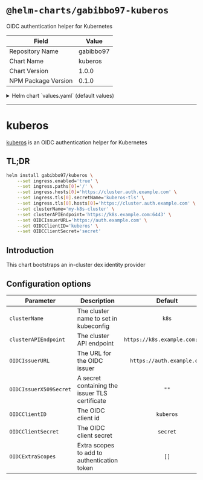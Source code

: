 # `@helm-charts/gabibbo97-kuberos`

OIDC authentication helper for Kubernetes

| Field               | Value     |
| ------------------- | --------- |
| Repository Name     | gabibbo97 |
| Chart Name          | kuberos   |
| Chart Version       | 1.0.0     |
| NPM Package Version | 0.1.0     |

<details>

<summary>Helm chart `values.yaml` (default values)</summary>

```yaml
# Default values for kuberos.
# This is a YAML-formatted file.
# Declare variables to be passed into your templates.

replicaCount: 1

image:
  repository: negz/kuberos
  tag: 7bc1e72
  pullPolicy: IfNotPresent

nameOverride: ''
fullnameOverride: ''

service:
  type: ClusterIP
  port: 80

ingress:
  enabled: false
  annotations:
    {}
    # kubernetes.io/ingress.class: nginx
    # kubernetes.io/tls-acme: "true"
  paths: []
  hosts:
    - chart-example.local
  tls: []
  #  - secretName: chart-example-tls
  #    hosts:
  #      - chart-example.local

resources:
  {}
  # We usually recommend not to specify default resources and to leave this as a conscious
  # choice for the user. This also increases chances charts run on environments with little
  # resources, such as Minikube. If you do want to specify resources, uncomment the following
  # lines, adjust them as necessary, and remove the curly braces after 'resources:'.
  # limits:
  #  cpu: 100m
  #  memory: 128Mi
  # requests:
  #  cpu: 100m
  #  memory: 128Mi

nodeSelector: {}

tolerations: []

affinity: {}

# Config options
clusterName: k8s
clusterAPIEndpoint: https://k8s.example.com:6443
OIDCIssuerURL: https://auth.example.com
OIDCClientID: kuberos
OIDCClientSecret: secret
OIDCExtraScopes: []
OIDCIssuerX509Secret: ''
```

</details>

---

# kuberos

[kuberos](https://github.com/negz/kuberos) is an OIDC authentication helper for Kubernetes

## TL;DR

```bash
helm install gabibbo97/kuberos \
    --set ingress.enabled='true' \
    --set ingress.paths[0]='/' \
    --set ingress.hosts[0]='https://cluster.auth.example.com' \
    --set ingress.tls[0].secretName='kuberos-tls' \
    --set ingress.tls[0].hosts[0]='https://cluster.auth.example.com' \
    --set clusterName='my-k8s-cluster' \
    --set clusterAPIEndpoint='https://k8s.example.com:6443' \
    --set OIDCIssuerURL='https://auth.example.com' \
    --set OIDCClientID='kuberos' \
    --set OIDCClientSecret='secret'
```

## Introduction

This chart bootstraps an in-cluster dex identity provider

## Configuration options

| Parameter              | Description                                    |            Default             |
| ---------------------- | ---------------------------------------------- | :----------------------------: |
| `clusterName`          | The cluster name to set in kubeconfig          |             `k8s`              |
| `clusterAPIEndpoint`   | The cluster API endpoint                       | `https://k8s.example.com:6443` |
| `OIDCIssuerURL`        | The URL for the OIDC issuer                    |   `https://auth.example.com`   |
| `OIDCIssuerX509Secret` | A secret containing the issuer TLS certificate |              `""`              |
| `OIDCClientID`         | The OIDC client id                             |           `kuberos`            |
| `OIDCClientSecret`     | The OIDC client secret                         |            `secret`            |
| `OIDCExtraScopes`      | Extra scopes to add to authentication token    |              `[]`              |
